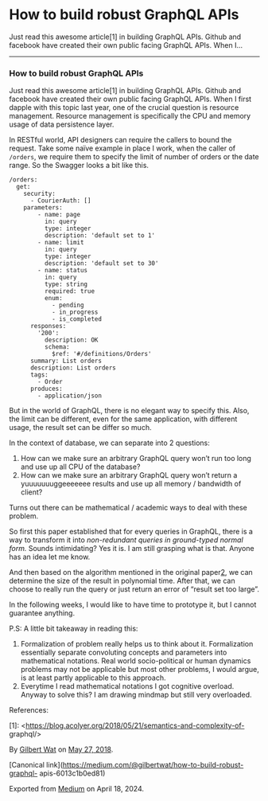 # How to build robust GraphQL APIs

Just read this awesome article[1] in building GraphQL APIs. Github and
facebook have created their own public facing GraphQL APIs. When I…

* * *

### How to build robust GraphQL APIs

Just read this awesome article[1] in building GraphQL APIs. Github and
facebook have created their own public facing GraphQL APIs. When I first
dapple with this topic last year, one of the crucial question is resource
management. Resource management is specifically the CPU and memory usage of
data persistence layer.

In RESTful world, API designers can require the callers to bound the request.
Take some naïve example in place I work, when the caller of `/orders`, we
require them to specify the limit of number of orders or the date range. So
the Swagger looks a bit like this.

    
    
    /orders:      
      get:        
        security:          
          - CourierAuth: []        
        parameters:          
            - name: page  
              in: query  
              type: integer  
              description: 'default set to 1'  
            - name: limit  
              in: query  
              type: integer  
              description: 'default set to 30'  
            - name: status  
              in: query  
              type: string  
              required: true  
              enum:  
                - pending  
                - in_progress  
                - is_completed  
          responses:  
            '200':  
              description: OK  
              schema:  
                $ref: '#/definitions/Orders'  
          summary: List orders  
          description: List orders  
          tags:  
            - Order  
          produces:  
            - application/json

But in the world of GraphQL, there is no elegant way to specify this. Also,
the limit can be different, even for the same application, with different
usage, the result set can be differ so much.

In the context of database, we can separate into 2 questions:

  1. How can we make sure an arbitrary GraphQL query won’t run too long and use up all CPU of the database?
  2. How can we make sure an arbitrary GraphQL query won’t return a yuuuuuuuggeeeeeee results and use up all memory / bandwidth of client?

Turns out there can be mathematical / academic ways to deal with these
problem.

So first this paper established that for every queries in GraphQL, there is a
way to transform it into _non-redundant queries in ground-typed normal form._
Sounds intimidating? Yes it is. I am still grasping what is that. Anyone has
an idea let me know.

And then based on the algorithm mentioned in the original paper[2], we can
determine the size of the result in polynomial time. After that, we can choose
to really run the query or just return an error of “result set too large”.

In the following weeks, I would like to have time to prototype it, but I
cannot guarantee anything.

P.S: A little bit takeaway in reading this:

  1. Formalization of problem really helps us to think about it. Formalization essentially separate convoluting concepts and parameters into mathematical notations. Real world socio-political or human dynamics problems may not be applicable but most other problems, I would argue, is at least partly applicable to this approach.
  2. Everytime I read mathematical notations I got cognitive overload. Anyway to solve this? I am drawing mindmap but still very overloaded.

References:

[1]: <https://blog.acolyer.org/2018/05/21/semantics-and-complexity-of-
graphql/>

[2]:
[http://delivery.acm.org/10.1145/3190000/3186014/p1155-hartig.pdf?ip=112.120.183.216&id=3186014&acc=TRUSTED&key=4D4702B0C3E38B35%2E4D4702B0C3E38B35%2E4D4702B0C3E38B35%2EE47D41B086F0CDA3&__acm__=1527397179_9e01bfe3eeb804a42401631de23d564b](http://delivery.acm.org/10.1145/3190000/3186014/p1155-hartig.pdf?ip=112.120.183.216&id=3186014&acc=TRUSTED&key=4D4702B0C3E38B35%2E4D4702B0C3E38B35%2E4D4702B0C3E38B35%2EE47D41B086F0CDA3&__acm__=1527397179_9e01bfe3eeb804a42401631de23d564b)

By [Gilbert Wat](https://medium.com/@gilbertwat) on [May 27,
2018](https://medium.com/p/6013c1b0ed81).

[Canonical link](https://medium.com/@gilbertwat/how-to-build-robust-graphql-
apis-6013c1b0ed81)

Exported from [Medium](https://medium.com) on April 18, 2024.

